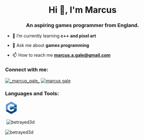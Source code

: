 <h1 align="center">Hi 👋, I'm Marcus</h1>
<h3 align="center">An aspiring games programmer from England.</h3>

- 🌱 I’m currently learning **c++ and pixel art**

- 💬 Ask me about **games programming**

- 📫 How to reach me **marcus.a.gale@gmail.com**

<h3 align="left">Connect with me:</h3>
<p align="left">
<a href="https://twitter.com/_marcus_gale_" target="blank"><img align="center" src="https://raw.githubusercontent.com/rahuldkjain/github-profile-readme-generator/master/src/images/icons/Social/twitter.svg" alt="_marcus_gale_" height="30" width="40" /></a>
<a href="https://www.linkedin.com/in/marcus-gale-349a381ba/" target="blank"><img align="center" src="https://raw.githubusercontent.com/rahuldkjain/github-profile-readme-generator/master/src/images/icons/Social/linked-in-alt.svg" alt="marcus gale" height="30" width="40" /></a>
</p>

<h3 align="left">Languages and Tools:</h3>
<p align="left"> <a href="https://www.w3schools.com/cpp/" target="_blank" rel="noreferrer"> <img src="https://raw.githubusercontent.com/devicons/devicon/master/icons/cplusplus/cplusplus-original.svg" alt="cplusplus" width="40" height="40"/> </a> </p>

<p>&nbsp;<img align="center" src="https://github-readme-stats.vercel.app/api?username=betrayed3d&show_icons=true&locale=en" alt="betrayed3d" /></p>

<p><img align="center" src="https://github-readme-streak-stats.herokuapp.com/?user=betrayed3d&" alt="betrayed3d" /></p>

